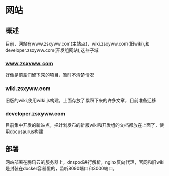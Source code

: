 # 网站
## 概述
目前，网站有www.zsxyww.com(主站点)，wiki.zsxyww.com(旧wiki),和developer.zsxyww.com(开发组网站),这些子域
### www.zsxyww.com
好像是前辈们留下来的项目，暂时不清楚情况
### wiki.zsxyww.com
旧版的wiki,使用wiki.js构建，上面存放了累积下来的许多文章，目前准备迁移
### developer.zsxyww.com
目前集中开发的新站点，把计划发布的新版wiki和开发组的文档都放在上面了，使用docusaurus构建
## 部署
网站部署在腾讯云的服务器上，dnspod进行解析，nginx反向代理，官网和旧wiki是封装在docker容器里的，监听8090端口和3000端口，
